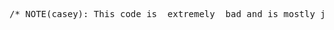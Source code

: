 <pre>
/* NOTE(casey): This code is _extremely_ bad and is mostly just me hacking things // <a href="https://hero.handmade.network/episode/game-architecture/day247">247</a>
</pre>
